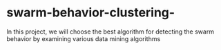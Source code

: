 # swarm-behavior-clustering-
In this project, we will choose the best algorithm for detecting the swarm behavior by examining various data mining algorithms
